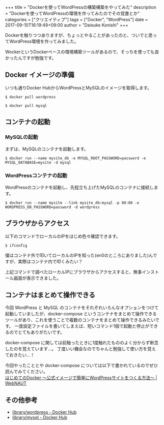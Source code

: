 +++
title = "Dockerを使ってWordPressの構築構築をやってみた"
description = "Dockerを使ってWordPressの環境を作ってみたのでその覚書とか"
categories = ["クリエイティブ"]
tags = ["Docker", "WordPress"]
date = 2017-09-10T16:19:49+09:00
author = "Daisuke Konishi"
+++


Dockerを触りつつありますが、ちょっとやることがあったのと、ついでと思ってWordPress環境を作ってみました。

WockerというDockerベースの環境構築ツールがあるので、そっちを使っても良かったんですが勉強です。

## Docker イメージの準備
いつも通りDocker HubからWordPressとMySQLのイメージを取得します。

```
$ docker pull wordpress

$ docker pull mysql
```


## コンテナの起動
### MySQLの起動
まずは、MySQLのコンテナを起動します。

```
$ docker run --name mysite_db -e MYSQL_ROOT_PASSWORD=password -e MYSQL_DATABASE=mysite -d mysql
```

### WordPressコンテナの起動
WordPressのコンテナを起動し、先程立ち上げたMySQLのコンテナに接続します。

```
$ docker run --name mysite --link mysite_db:mysql -p 80:80 -e WORDPRESS_DB_PASSWORD=password -d wordpress
```

## ブラウザからアクセス
以下のコマンドでローカルのIPをはじめ色々確認できます。
```
$ ifconfig
```

僕はコンテナ外で叩いてローカルのIPを知った(en0のところにありました)んですが、実際はコンテナ内で叩くみたい？

上記コマンドで調べたローカルIPにブラウザからアクセスすると、無事インストール画面が表示できました。


## コンテナはまとめて操作できる
今回 WordPress と MySQL のコンテナをそれぞれいろんなオプションをつけて起動していましたが、docker-compose というコンテナをまとめて操作できるツールがあり、これを使うことで複数のコンテナをまとめて操作できるみたいです。
一度設定ファイルを書いてしまえば、短いコマンド1個で起動と停止ができるのでとてもありがたいです。

docker-compose に関しては前触ったときに1度触れたもののよく分からず断念したのを覚えています…。
丁度いい機会なのでちゃんと勉強して使い方を覚えておきたい…！

今回やったこととや docker-compose については以下で書かれているのでぜひ読んでみてください。  
[はじめてのDocker 〜公式イメージで簡単にWordPressサイトをつくる方法〜 | WebNAUT](https://webnaut.jp/technology/20170118-1828/)

## その他参考
* [library/wordpress - Docker Hub](https://hub.docker.com/r/library/wordpress/)
* [library/mysql - Docker Hub](https://hub.docker.com/_/mysql/)